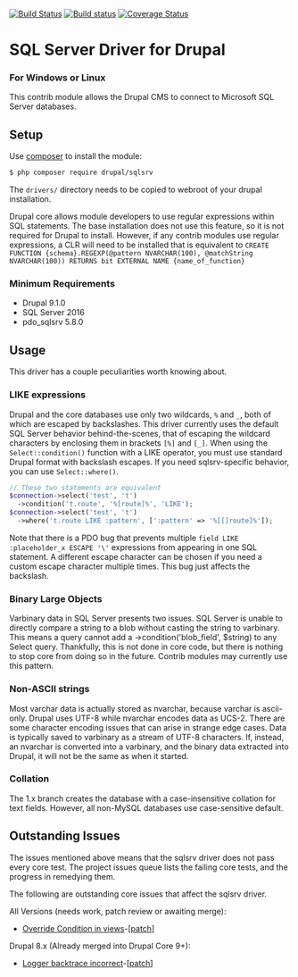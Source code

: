 [![Build Status](https://travis-ci.org/Beakerboy/sqlsrv.svg?branch=8.x-1.x)](https://travis-ci.org/Beakerboy/sqlsrv)
[![Build status](https://ci.appveyor.com/api/projects/status/xk6gh0rtta8d24hg/branch/8.x-1.x?svg=true)](https://ci.appveyor.com/project/Beakerboy/sqlsrv/branch/8.x-1.x)
[![Coverage Status](https://coveralls.io/repos/github/Beakerboy/sqlsrv/badge.svg?branch=8.x-1.x)](https://coveralls.io/github/Beakerboy/sqlsrv?branch=8.x-1.x)

SQL Server Driver for Drupal
=====================

### For Windows or Linux

This contrib module allows the Drupal CMS to connect to Microsoft SQL Server
databases.

Setup
-----

Use [composer](http://getcomposer.org) to install the module:

```bash
$ php composer require drupal/sqlsrv
```

The `drivers/` directory needs to be copied to webroot of your drupal
installation.

Drupal core allows module developers to use regular expressions within SQL
statements. The base installation does not use this feature, so it is not
required for Drupal to install. However, if any contrib modules use regular
expressions, a CLR will need to be installed that is equivalent to 
`CREATE
   FUNCTION {schema}.REGEXP(@pattern NVARCHAR(100), @matchString NVARCHAR(100))
   RETURNS bit EXTERNAL NAME {name_of_function}`

### Minimum Requirements
 * Drupal 9.1.0
 * SQL Server 2016
 * pdo_sqlsrv 5.8.0

Usage
-----

This driver has a couple peculiarities worth knowing about.

### LIKE expressions

Drupal and the core databases use only two wildcards, `%` and `_`, both of which
are escaped by backslashes. This driver currently uses the default SQL Server
behavior behind-the-scenes, that of escaping the wildcard characters by
enclosing them in brackets `[%]` and `[_]`. When using the `Select::condition()`
function with a LIKE operator, you must use standard Drupal format with
backslash escapes. If you need sqlsrv-specific behavior, you can use
`Select::where()`.
```php
// These two statements are equivalent
$connection->select('test', 't')
  ->condition('t.route', '%[route]%', 'LIKE');
$connection->select('test', 't')
  ->where('t.route LIKE :pattern', [':pattern' => '%[[]route]%']);
```
Note that there is a PDO bug that prevents multiple
`field LIKE :placeholder_x ESCAPE '\'` expressions from appearing in one SQL
statement. A different escape character can be chosen if you need a custom
escape character multiple times. This bug just affects the backslash.

### Binary Large Objects

Varbinary data in SQL Server presents two issues. SQL Server is unable to
directly compare a string to a blob without casting the string to varbinary.
This means a query cannot add a ->condition('blob_field', $string) to any
Select query. Thankfully, this is not done in core code, but there is nothing
to stop core from doing so in the future. Contrib modules may currently use
this pattern.

### Non-ASCII strings

Most varchar data is actually stored as nvarchar, because varchar is ascii-only.
Drupal uses UTF-8 while nvarchar encodes data as UCS-2. There are some character
encoding issues that can arise in strange edge cases. Data is typically saved to
varbinary as a stream of UTF-8 characters. If, instead, an nvarchar is converted
into a varbinary, and the binary data extracted into Drupal, it will not be the
same as when it started.

### Collation

The 1.x branch creates the database with a case-insensitive collation for text
fields. However, all non-MySQL databases use case-sensitive default.

Outstanding Issues
-----
The issues mentioned above means that the sqlsrv driver does not pass every core
test. The project issues queue lists the failing core tests, and the progress in
remedying them.

The following are outstanding core issues that affect the sqlsrv driver.

All Versions (needs work, patch review or awaiting merge):
* [Override Condition in views](https://www.drupal.org/node/3130655)-[[patch](https://www.drupal.org/files/issues/2020-04-24/3130655-3.patch)]

Drupal 8.x (Already merged into Drupal Core 9+):
* [Logger backtrace incorrect](https://www.drupal.org/node/2867788)-[[patch](https://www.drupal.org/files/issues/2020-02-22/2867788-79.patch)]
